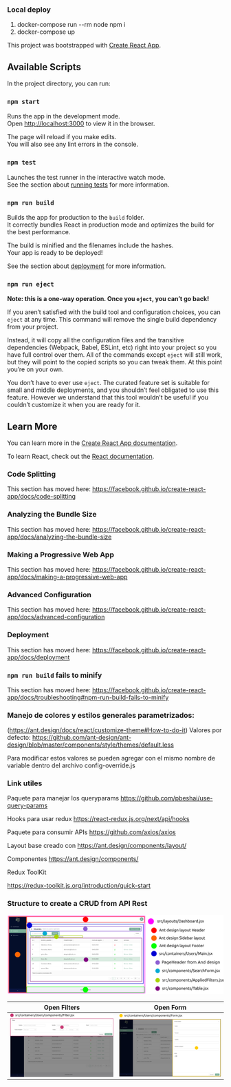 ### Local deploy

1. docker-compose run --rm node npm i
2. docker-compose up

This project was bootstrapped with [Create React App](https://github.com/facebook/create-react-app).

## Available Scripts

In the project directory, you can run:

### `npm start`

Runs the app in the development mode.<br>
Open [http://localhost:3000](http://localhost:3000) to view it in the browser.

The page will reload if you make edits.<br>
You will also see any lint errors in the console.

### `npm test`

Launches the test runner in the interactive watch mode.<br>
See the section about [running tests](https://facebook.github.io/create-react-app/docs/running-tests) for more information.

### `npm run build`

Builds the app for production to the `build` folder.<br>
It correctly bundles React in production mode and optimizes the build for the best performance.

The build is minified and the filenames include the hashes.<br>
Your app is ready to be deployed!

See the section about [deployment](https://facebook.github.io/create-react-app/docs/deployment) for more information.

### `npm run eject`

**Note: this is a one-way operation. Once you `eject`, you can’t go back!**

If you aren’t satisfied with the build tool and configuration choices, you can `eject` at any time. This command will remove the single build dependency from your project.

Instead, it will copy all the configuration files and the transitive dependencies (Webpack, Babel, ESLint, etc) right into your project so you have full control over them. All of the commands except `eject` will still work, but they will point to the copied scripts so you can tweak them. At this point you’re on your own.

You don’t have to ever use `eject`. The curated feature set is suitable for small and middle deployments, and you shouldn’t feel obligated to use this feature. However we understand that this tool wouldn’t be useful if you couldn’t customize it when you are ready for it.

## Learn More

You can learn more in the [Create React App documentation](https://facebook.github.io/create-react-app/docs/getting-started).

To learn React, check out the [React documentation](https://reactjs.org/).

### Code Splitting

This section has moved here: https://facebook.github.io/create-react-app/docs/code-splitting

### Analyzing the Bundle Size

This section has moved here: https://facebook.github.io/create-react-app/docs/analyzing-the-bundle-size

### Making a Progressive Web App

This section has moved here: https://facebook.github.io/create-react-app/docs/making-a-progressive-web-app

### Advanced Configuration

This section has moved here: https://facebook.github.io/create-react-app/docs/advanced-configuration

### Deployment

This section has moved here: https://facebook.github.io/create-react-app/docs/deployment

### `npm run build` fails to minify

This section has moved here: https://facebook.github.io/create-react-app/docs/troubleshooting#npm-run-build-fails-to-minify

### Manejo de colores y estilos generales parametrizados:

(https://ant.design/docs/react/customize-theme#How-to-do-it)
Valores por defecto: https://github.com/ant-design/ant-design/blob/master/components/style/themes/default.less

Para modificar estos valores se pueden agregar con el mismo nombre de variable dentro del archivo config-override.js

### Link utiles

Paquete para manejar los queryparams
https://github.com/pbeshai/use-query-params

Hooks para usar redux
https://react-redux.js.org/next/api/hooks

Paquete para consumir APIs
https://github.com/axios/axios

Layout base creado con
https://ant.design/components/layout/

Componentes
https://ant.design/components/

Redux ToolKit

https://redux-toolkit.js.org/introduction/quick-start

### Structure to create a CRUD from API Rest

![General Common CRUD](docs/images/common_crud.png)

|                 Open Filters                  |                Open Form                |
| :-------------------------------------------: | :-------------------------------------: |
| ![Open Filters](docs/images/open_filters.png) | ![Open Form](docs/images/open_form.png) |
